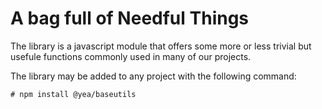 A bag full of Needful Things
============================

The library is a javascript module that offers some more or less trivial but usefule
functions commonly used in many of our projects.

The library may be added to any project with the following command:

````
# npm install @yea/baseutils
````
